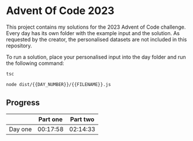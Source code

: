 # Advent Of Code 2023
This project contains my solutions for the 2023 Advent of Code challenge.
Every day has its own folder with the example input and the solution.
As requested by the creator, the personalised datasets are not included in this repository.

To run a solution, place your personalised input into the day folder and run the following command:
```bash
tsc
```
```bash
node dist/{{DAY_NUMBER}}/{{FILENAME}}.js
```

## Progress
|         | Part one | Part two |
|---------|----------|----------|
| Day one | 00:17:58 | 02:14:33 |
